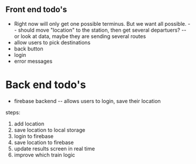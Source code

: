 ## Front end todo's
- Right now will only get one possible terminus. But we want all possible. 
-- should move "location" to the station, then get several departuers? 
-- or look at data, maybe they are sending several routes
- allow users to pick destinations
- back button
- login
- error messages

# Back end todo's
- firebase backend 
-- allows users to login, save their location

steps: 
1. add location
2. save location to local storage
3. login to firebase
4. save location to firebase
5. update results screen in real time
6. improve which train logic